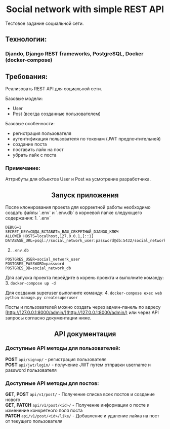 <h1 align="center">Social network with simple REST API</h1>
Тестовое задание социальной сети.

## Технологии:
### Djando, Django REST frameworks, PostgreSQL, Docker (docker-compose)

## Требования:
<p>Реализовать REST API для социальной сети.</p>
<p>Базовые модели:</p>
<ul>
    <li>User</li>
    <li>Post (всегда созданные пользователем)</li>
</ul>
<p>Базовые особенности:</p>
<ul>
    <li>регистрация пользователя</li>
    <li>аутентификация пользователя по токенам (JWT предпочтительней)</li>
    <li>создание поста</li>
    <li>поставить лайк на пост</li>
    <li>убрать лайк с поста</li>
</ul>

### Примечание:
Аттрибуты для объектов User и Post на усмотрение разработчика.

<h2 align="center">Запуск приложения</h2>
После клонирования проекта для корректной работы необходимо создать
файлы `.env` и `.env.db` в корневой папке следующего содержания:
1. `.env`

```
DEBUG=1
SECRET_KEY=СЮДА_ВСТАВИТЬ_ВАШ_СЕКРЕТНЫЙ_DJANGO_КЛЮЧ
ALLOWED_HOSTS=localhost,127.0.0.1,[::1]
DATABASE_URL=psql://social_network_user:password@db:5432/social_network_db
```

2. `.env.db`

```
POSTGRES_USER=social_network_user
POSTGRES_PASSWORD=password
POSTGRES_DB=social_network_db
```

Для запуска проекта перейдите в корень проекта и выполните команду:
3. `docker-compose up -d`

Для создания superuser выполните команду:
4. `docker-compose exec web python manage.py createsuperuser`

Посты и пользователей можно создать через админ-панель по адресу
[http://127.0.0.1:8000/admin/](http://127.0.0.1:8000/admin/) или через API запросы согласно документации ниже.

<h2 align="center">API документация</h2>

### Доступные API методы для пользователей:
**POST** `api/signup/` - регистрация пользователя <br>
**POST** `api/jwt/login/` - получение JWT путем отправки username и password пользователя

### Доступные API методы для постов:
**GET, POST** `api/v1/post/` - Получение списка всех постов и создание нового <br>
**GET, PATCH** `api/v1/post/<id>/` - Получение информации о посте и изменение конкретного поля поста <br>
**PATCH** `api/v1/post/<id>/like/` - Добавление и удаление лайка на пост от текущего пользователя <br>
